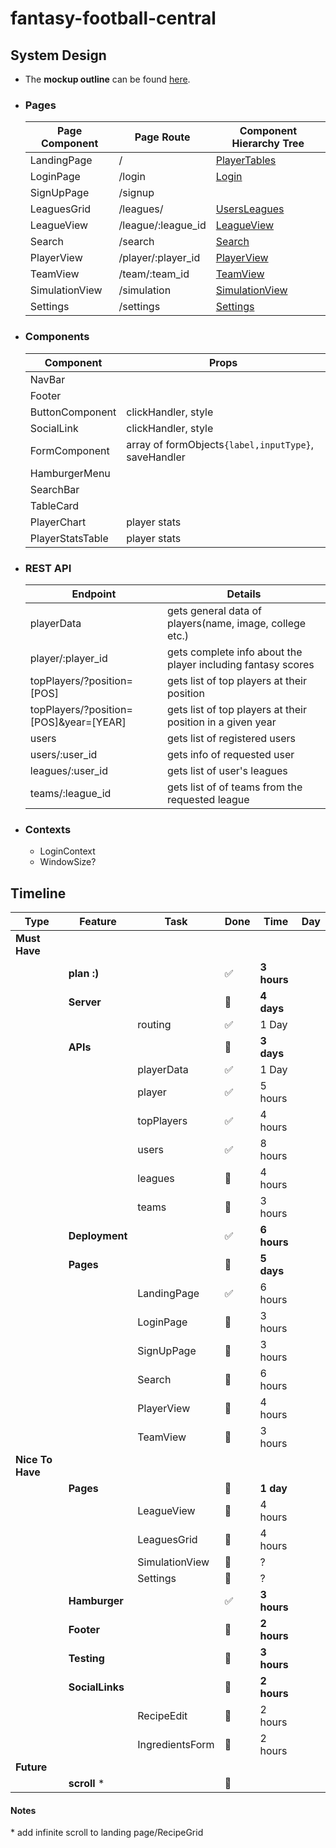 # fantasy-football-central

## System Design

-   The **mockup outline** can be found [here](./docs/page-outline.pdf).

*   ### **Pages**

    | Page Component | Page Route         | Component Hierarchy Tree |
    | -------------- | ------------------ | ------------------------ |
    | LandingPage    | /                  | [PlayerTables]()         |
    | LoginPage      | /login             | [Login]()                |
    | SignUpPage     | /signup            |                          |
    | LeaguesGrid    | /leagues/          | [UsersLeagues]()         |
    | LeagueView     | /league/:league_id | [LeagueView]()           |
    | Search         | /search            | [Search]()               |
    | PlayerView     | /player/:player_id | [PlayerView]()           |
    | TeamView       | /team/:team_id     | [TeamView]()             |
    | SimulationView | /simulation        | [SimulationView]()       |
    | Settings       | /settings          | [Settings]()             |

*   ### **Components**

    | Component        | Props                                                |
    | ---------------- | ---------------------------------------------------- |
    | NavBar           |                                                      |
    | Footer           |                                                      |
    | ButtonComponent  | clickHandler, style                                  |
    | SocialLink       | clickHandler, style                                  |
    | FormComponent    | array of formObjects`{label,inputType}`, saveHandler |
    | HamburgerMenu    |                                                      |
    | SearchBar        |                                                      |
    | TableCard        |                                                      |
    | PlayerChart      | player stats                                         |
    | PlayerStatsTable | player stats                                         |

*   ### **REST API**

    | Endpoint                               | Details                                                      |
    | -------------------------------------- | ------------------------------------------------------------ |
    | playerData                             | gets general data of players(name, image, college etc.)      |
    | player/:player_id                      | gets complete info about the player including fantasy scores |
    | topPlayers/?position=[POS]             | gets list of top players at their position                   |
    | topPlayers/?position=[POS]&year=[YEAR] | gets list of top players at their position in a given year   |
    | users                                  | gets list of registered users                                |
    | users/:user_id                         | gets info of requested user                                  |
    | leagues/:user_id                       | gets list of user's leagues                                  |
    | teams/:league_id                       | gets list of of teams from the requested league              |

-   ### **Contexts**

    -   LoginContext
    -   WindowSize?

## **Timeline**

| Type             | Feature         | Task            | Done                  | Time        | Day |
| ---------------- | --------------- | --------------- | --------------------- | ----------- | --- |
| **Must Have**    |                 |                 |                       |             |     |
|                  | **plan :)**     |                 | :white_check_mark:    | **3 hours** |     |
|                  | **Server**      |                 | :black_square_button: | **4 days**  |     |
|                  |                 | routing         | :white_check_mark: | 1 Day       |     |
|                  | **APIs**        |                 | :black_square_button: | **3 days**  |     |
|                  |                 | playerData      | :white_check_mark: | 1 Day       |     |
|                  |                 | player          | :white_check_mark: | 5 hours     |     |
|                  |                 | topPlayers      | :white_check_mark: | 4 hours     |     |
|                  |                 | users           | :white_check_mark: | 8 hours     |     |
|                  |                 | leagues         | :black_square_button: | 4 hours     |     |
|                  |                 | teams           | :black_square_button: | 3 hours     |     |
|                  | **Deployment**  |                 | :white_check_mark: | **6 hours** |     |
|                  | **Pages**       |                 | :black_square_button: | **5 days**  |     |
|                  |                 | LandingPage     | :white_check_mark: | 6 hours     |     |
|                  |                 | LoginPage       | :black_square_button: | 3 hours     |     |
|                  |                 | SignUpPage      | :black_square_button: | 3 hours     |     |
|                  |                 | Search          | :black_square_button: | 6 hours     |     |
|                  |                 | PlayerView      | :black_square_button: | 4 hours     |     |
|                  |                 | TeamView        | :black_square_button: | 3 hours     |     |
| **Nice To Have** |                 |                 |                       |             |     |
|                  | **Pages**       |                 | :black_square_button: | **1 day**   |     |
|                  |                 | LeagueView      | :black_square_button: | 4 hours     |     |
|                  |                 | LeaguesGrid     | :black_square_button: | 4 hours     |     |
|                  |                 | SimulationView  | :black_square_button: | ?           |     |
|                  |                 | Settings        | :black_square_button: | ?           |     |
|                  | **Hamburger**   |                 | :white_check_mark: | **3 hours** |     |
|                  | **Footer**      |                 | :black_square_button: | **2 hours** |     |
|                  | **Testing**     |                 | :black_square_button: | **3 hours** |     |
|                  | **SocialLinks** |                 | :black_square_button: | **2 hours** |     |
|                  |                 | RecipeEdit      | :black_square_button: | 2 hours     |     |
|                  |                 | IngredientsForm | :black_square_button: | 2 hours     |     |
| **Future**       |                 |                 |                       |             |     |
|                  | **scroll** \*   |                 | :black_square_button: |             |     |

#### **Notes**

\* add infinite scroll to landing page/RecipeGrid
